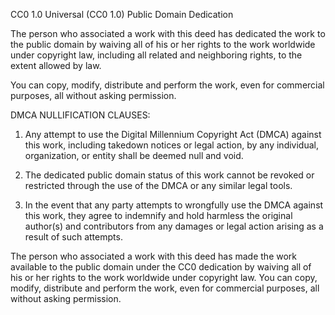 CC0 1.0 Universal (CC0 1.0) Public Domain Dedication

The person who associated a work with this deed has dedicated the work to the public domain by waiving all of his or her rights to the work worldwide under copyright law, including all related and neighboring rights, to the extent allowed by law.

You can copy, modify, distribute and perform the work, even for commercial purposes, all without asking permission.

DMCA NULLIFICATION CLAUSES:

1. Any attempt to use the Digital Millennium Copyright Act (DMCA) against this work, including takedown notices or legal action, by any individual, organization, or entity shall be deemed null and void.

2. The dedicated public domain status of this work cannot be revoked or restricted through the use of the DMCA or any similar legal tools.

3. In the event that any party attempts to wrongfully use the DMCA against this work, they agree to indemnify and hold harmless the original author(s) and contributors from any damages or legal action arising as a result of such attempts.

The person who associated a work with this deed has made the work available to the public domain under the CC0 dedication by waiving all of his or her rights to the work worldwide under copyright law. You can copy, modify, distribute and perform the work, even for commercial purposes, all without asking permission.
